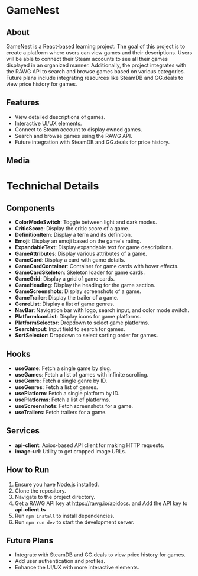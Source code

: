 # GameNest

## About

GameNest is a React-based learning project. The goal of this project is to create a platform where users can view games and their descriptions. Users will be able to connect their Steam accounts to see all their games displayed in an organized manner. Additionally, the project integrates with the RAWG API to search and browse games based on various categories. Future plans include integrating resources like SteamDB and GG.deals to view price history for games.

## Features

- View detailed descriptions of games.
- Interactive UI/UX elements.
- Connect to Steam account to display owned games.
- Search and browse games using the RAWG API.
- Future integration with SteamDB and GG.deals for price history.

## Media

<!-- Space for video and images to be showcased on the front page -->

# Technichal Details

## Components

- **ColorModeSwitch**: Toggle between light and dark modes.
- **CriticScore**: Display the critic score of a game.
- **DefinitionItem**: Display a term and its definition.
- **Emoji**: Display an emoji based on the game's rating.
- **ExpandableText**: Display expandable text for game descriptions.
- **GameAttributes**: Display various attributes of a game.
- **GameCard**: Display a card with game details.
- **GameCardContainer**: Container for game cards with hover effects.
- **GameCardSkeleton**: Skeleton loader for game cards.
- **GameGrid**: Display a grid of game cards.
- **GameHeading**: Display the heading for the game section.
- **GameScreenshots**: Display screenshots of a game.
- **GameTrailer**: Display the trailer of a game.
- **GenreList**: Display a list of game genres.
- **NavBar**: Navigation bar with logo, search input, and color mode switch.
- **PlatformIconList**: Display icons for game platforms.
- **PlatformSelector**: Dropdown to select game platforms.
- **SearchInput**: Input field to search for games.
- **SortSelector**: Dropdown to select sorting order for games.

## Hooks

- **useGame**: Fetch a single game by slug.
- **useGames**: Fetch a list of games with infinite scrolling.
- **useGenre**: Fetch a single genre by ID.
- **useGenres**: Fetch a list of genres.
- **usePlatform**: Fetch a single platform by ID.
- **usePlatforms**: Fetch a list of platforms.
- **useScreenshots**: Fetch screenshots for a game.
- **useTrailers**: Fetch trailers for a game.

## Services

- **api-client**: Axios-based API client for making HTTP requests.
- **image-url**: Utility to get cropped image URLs.

## How to Run

1. Ensure you have Node.js installed.
2. Clone the repository.
3. Navigate to the project directory.
4. Get a RAWG API key at https://rawg.io/apidocs. and Add the API key to **api-client.ts**
5. Run `npm install` to install dependencies.
6. Run `npm run dev` to start the development server.

## Future Plans

- Integrate with SteamDB and GG.deals to view price history for games.
- Add user authentication and profiles.
- Enhance the UI/UX with more interactive elements.
